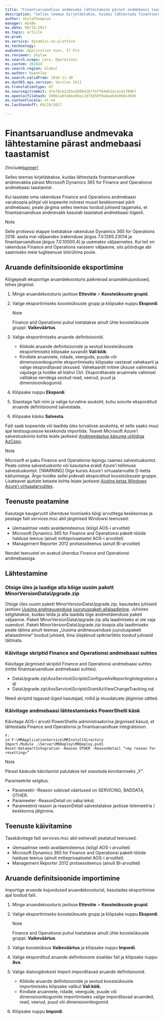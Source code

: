 ```yaml
---
title: "Finantsaruandluse andmevaka lähtestamine pärast andmebaasi taastamist"
description: "Selles teemas kirjeldatakse, kuidas lähtestada finantsaruandluse andmevakka pärast Microsoft Dynamics 365 for Finance and Operationsi andmebaasi taastamist."
author: ShylaThompson
manager: AnnBe
ms.date: 08/15/2017
ms.topic: article
ms.prod: 
ms.service: dynamics-ax-platform
ms.technology: 
audience: Application User, IT Pro
ms.reviewer: shylaw
ms.search.scope: Core, Operations
ms.custom: 261824
ms.search.region: Global
ms.author: kweekley
ms.search.validFrom: 2016-11-30
ms.dyn365.ops.version: Version 1611
ms.translationtype: HT
ms.sourcegitcommit: 47e70cb1291e390b42b7feff844b2aca141f09b7
ms.openlocfilehash: 200b1a03a0ea95ec2d75850f9a8aebda966e38d6
ms.contentlocale: et-ee
ms.lasthandoff: 09/29/2017

---
```


# <a name="reset-the-financial-reporting-data-mart-after-restoring-a-database"></a>Finantsaruandluse andmevaka lähtestamine pärast andmebaasi taastamist

[!include[banner](../includes/banner.md)]


Selles teemas kirjeldatakse, kuidas lähtestada finantsaruandluse andmevakka pärast Microsoft Dynamics 365 for Finance and Operationsi andmebaasi taastamist.

Kui taastate oma rakenduse Finance and Operations andmebaasi varukoopia põhjal või kopeerite mõnest muust keskkonnast pärit andmebaasi, peate järgima selles teemas toodud juhiseid tagamaks, et finantsaruandluse andmevakk kasutab taastatud andmebaasi õigesti. 
> [!Note] 
> Selle protsessi etappe toetatakse rakenduse Dynamics 365 for Operations 2016. aasta mai väljaandes (rakenduse järgus 7.0.1265.23014 ja finantsaruandluse järgus 7.0.10000.4) ja uuemates väljaannetes. Kui teil on rakenduse Finance and Operations varasem väljaanne, siis pöörduge abi saamiseks meie tugiteenuse töörühma poole.

## <a name="export-report-definitions"></a>Aruande definitsioonide eksportimine
Kõigepealt eksportige aruandekoosturis paiknevad aruandekujundused, tehes järgmist.

1.  Minge aruandekoosturis jaotisse **Ettevõte** &gt; **Koosteüksuste grupid**.
2.  Valige eksportimiseks koosteüksuste grupp ja klõpsake nuppu **Ekspordi**. 

    > [!Note] 
    > Finance and Operationsi puhul toetatakse ainult ühte koosteüksuste gruppi: **Vaikeväärtus**.
    
3.  Valige eksportimiseks aruande definitsioonid.
    -   Kõikide aruande definitsioonide ja seotud koosteüksuste eksportimiseks klõpsake suvandit **Vali kõik**.
    -   Kindlate aruannete, ridade, veergude, puude või dimensioonikogumite eksportimiseks klõpsake vastavat vahekaarti ja valige eksporditavad üksused. Vahekaardil mitme üksuse valimiseks vajutage ja hoidke all klahvi Ctrl. Eksporditavate aruannete valimisel valitakse nendega seotud read, veerud, puud ja dimensioonikogumid.

4.  Klõpsake nuppu **Ekspordi**.
5.  Sisestage faili nimi ja valige turvaline asukoht, kuhu soovite eksporditud aruande definitsioonid salvestada.
6.  Klõpsake käsku **Salvesta**.

Faili saab kopeerida või laadida üles turvalisse asukohta, et selle saaks muul ajal teistsugusesse keskkonda importida. Teavet Microsoft Azure’i salvestuskonto kohta leiate jaotisest [Andmeedastus käsurea utiliidiga AzCopy](/azure/storage/storage-use-azcopy). 
> [!NOTE]
> Microsoft ei paku Finance and Operationsi lepingu raames salvestuskontot. Peate ostma salvestuskonto või kasutama eraldi Azure’i tellimuse salvestuskontot. 
> [!WARNING]
> Olge kursis Azure’i virtuaalarvutite D-ketta käitumisega. Ärge hoidke sellel pidevalt eksporditud koosteüksuste gruppe. Lisateavet ajutiste ketaste kohta leiate jaotisest [Ajutine ketas Windows Azure’i virtuaalarvutites](https://blogs.msdn.microsoft.com/mast/2013/12/06/understanding-the-temporary-drive-on-windows-azure-virtual-machines/).

## <a name="stop-services"></a>Teenuste peatamine
Kasutage kaugarvutit ühenduse loomiseks kõigi arvutitega keskkonnas ja peatage faili services.msc abil järgmised Windowsi teenused:

-   ülemaailmse veebi avaldamisteenus (kõigil AOS-i arvutitel)
-   Microsoft Dynamics 365 for Finance and Operationsi pakett-tööde halduse teenus (ainult mitteprivaatsetel AOS-i arvutitel)
-   Management Reporter 2012 protsessiteenus (ainult BI-arvutitel)

Nendel teenustel on avatud ühendus Finance and Operationsi andmebaasiga.

## <a name="reset"></a>Lähtestamine
### <a name="locate-and-download-the-latest-minorversiondataupgradezip-package"></a>Otsige üles ja laadige alla kõige uusim pakett MinorVersionDataUpgrade.zip

Otsige üles uusim pakett MinorVersionDataUpgrade.zip, kasutades juhiseid jaotises [Uusima andmeuuenduse juurutuspaketi allalaadimine](..\migration-upgrade\upgrade-data-to-latest-update.md#download-the-latest-data-upgrade-deployable-packages). Juhistes selgitatakse, kuidas leida ja alla laadida õige andmetäienduse paketi väljaanne. Paketi MinorVersionDataUpgrade.zip alla laadimiseks ei ole vaja uuendust. Paketi MinorVersionDataUpgrade.zip koopia alla laadimiseks peate täitma ainult teemas „Uusima andmeuuenduse juurutuspaketi allalaadimine“ toodud juhised, ilma ülejäänud spikriartiklis toodud juhiseid täitmata.

### <a name="execute-scripts-against-finance-and-operations-database"></a>Käivitage skriptid Finance and Operationsi andmebaasi suhtes

Käivitage järgmised skriptid Finance and Operationsi andmebaasi suhtes (mitte finantsaruandluse andmebaasi suhtes).

-   DataUpgrade.zip\\AosService\\Scripts\\ConfigureAxReportingIntegration.sql
-   DataUpgrade.zip\\AosService\\Scripts\\GrantAzViewChangeTracking.sql

Need skriptid tagavad õiged kasutajad, rollid ja muudatuste jälgimise sätted.

### <a name="execute-powershell-command-to-reset-database"></a>Käivitage andmebaasi lähtestamiseks PowerShelli käsk

Käivitage AOS-i arvutil PowerShellis administraatorina järgmised käsud, et lähtestada Finance and Operationsi ja finantsaruandluse integratsioon.

```
F:
cd F:\MRApplicationService\MRInstallDirectory
Import-Module .\Server\MRDeploy\MRDeploy.psd1
Reset-DatamartIntegration -Reason OTHER -ReasonDetail “<my reason for resetting>”

```
> [!NOTE]
> Pärast käskude käivitamist palutakse teil sisestada kinnitamiseks „Y”.

Parameetrite selgitus.

-   Parameetri -Reason sobivad väärtused on SERVICING, BADDATA, OTHER.
-   Parameeter -ReasonDetail on vaba tekst.
-   Parameetrid reason ja reasonDetail salvestatakse jaotisse telemeetria / keskkonna jälgimine.

## <a name="start-services"></a>Teenuste käivitamine
Taaskäivitage faili services.msc abil eelnevalt peatatud teenused.

-   ülemaailmse veebi avaldamisteenus (kõigil AOS-i arvutitel)
-   Microsoft Dynamics 365 for Finance and Operationsi pakett-tööde halduse teenus (ainult mitteprivaatsetel AOS-i arvutitel)
-   Management Reporter 2012 protsessiteenus (ainult BI-arvutitel)

## <a name="import-report-definitions"></a>Aruande definitsioonide importimine
Importige aruande kujundused aruandekoosturist, kasutades eksportimise ajal loodud faili.

1.  Minge aruandekoosturis jaotisse **Ettevõte** &gt; **Koosteüksuste grupid**.
2.  Valige eksportimiseks koosteüksuste grupp ja klõpsake nuppu **Ekspordi**. 

    > [!NOTE]
    > Finance and Operationsi puhul toetatakse ainult ühte koosteüksuste gruppi: **Vaikeväärtus**.
    
3.  Valige koosteüksus **Vaikeväärtus** ja klõpsake nuppu **Impordi**.
4.  Valige eksporditud aruande definitsioone sisaldav fail ja klõpsake nuppu **Ava**.
5.  Valige dialoogiboksist Import imporditavad aruande definitsioonid.
    -   Kõikide aruande definitsioonide ja seotud koosteüksuste importimiseks klõpsake valikut **Vali kõik**.
    -   Kindlate aruannete, ridade, veergude, puude või dimensioonikogumite importimiseks valige imporditavad aruanded, read, veerud, puud või dimensioonikogumid.

6.  Klõpsake nuppu **Impordi**.





